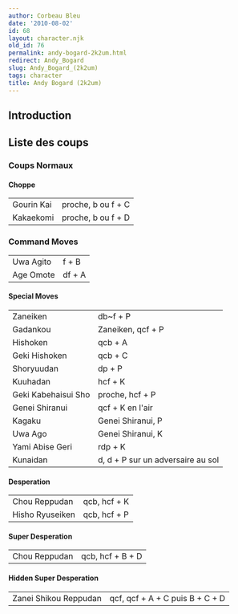 ```yaml
---
author: Corbeau Bleu
date: '2010-08-02'
id: 68
layout: character.njk
old_id: 76
permalink: andy-bogard-2k2um.html
redirect: Andy_Bogard
slug: Andy_Bogard_(2k2um)
tags: character
title: Andy Bogard (2k2um)
---
```


## Introduction

## Liste des coups

### Coups Normaux

#### Choppe

|            |                    |
|------------|--------------------|
| Gourin Kai | proche, b ou f + C |
| Kakaekomi  | proche, b ou f + D |

### Command Moves

|           |        |
|-----------|--------|
| Uwa Agito | f + B  |
| Age Omote | df + A |

#### Special Moves

|                     |                                   |
|---------------------|-----------------------------------|
| Zaneiken            | db\~f + P                         |
| Gadankou            | Zaneiken, qcf + P                 |
| Hishoken            | qcb + A                           |
| Geki Hishoken       | qcb + C                           |
| Shoryuudan          | dp + P                            |
| Kuuhadan            | hcf + K                           |
| Geki Kabehaisui Sho | proche, hcf + P                   |
| Genei Shiranui      | qcf + K en l'air                  |
| Kagaku              | Genei Shiranui, P                 |
| Uwa Ago             | Genei Shiranui, K                 |
| Yami Abise Geri     | rdp + K                           |
| Kunaidan            | d, d + P sur un adversaire au sol |

#### Desperation

|                 |              |
|-----------------|--------------|
| Chou Reppudan   | qcb, hcf + K |
| Hisho Ryuseiken | qcb, hcf + P |

#### Super Desperation

|               |                  |
|---------------|------------------|
| Chou Reppudan | qcb, hcf + B + D |

#### Hidden Super Desperation

|                       |                                 |
|-----------------------|---------------------------------|
| Zanei Shikou Reppudan | qcf, qcf + A + C puis B + C + D |